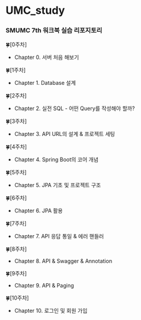 # UMC_study

### SMUMC 7th 워크북 실습 리포지토리

🍀[0주차]

- Chapter 0. 서버 처음 해보기

🍀[1주차]

- Chapter 1. Database 설계

🍀[2주차]

- Chapter 2. 실전 SQL - 어떤 Query를 작성해야 할까?

🍀[3주차]

- Chapter 3. API URL의 설계 & 프로젝트 세팅

🍀[4주차]

- Chapter 4. Spring Boot의 코어 개념

🍀[5주차]

- Chapter 5. JPA 기초 및 프로젝트 구조

🍀[6주차]

- Chapter 6. JPA 활용

🍀[7주차]

- Chapter 7. API 응답 통일 & 에러 핸들러

🍀[8주차]

- Chapter 8. API & Swagger & Annotation

🍀[9주차]

- Chapter 9. API & Paging

🍀[10주차]

- Chapter 10. 로그인 및 회원 가입
